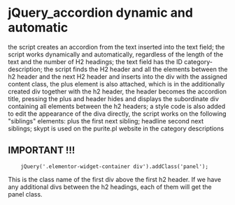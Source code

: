 # jQuery_accordion dynamic and automatic
the script creates an accordion from the text inserted into the text field; the script works dynamically and automatically, regardless of the length of the text and the number of H2 headings; the text field has the ID category-description; the script finds the H2 header and all the elements between the h2 header and the next H2 header and inserts into the div with the assigned content class, the plus element is also attached, which is in the additionally created div together with the h2 header, the header becomes the accordion title, pressing the plus and header hides and displays the subordinate div containing all elements between the h2 headers; a style code is also added to edit the appearance of the diva directly, the script works on the following "siblings" elements: plus the first next sibling; headline second next siblings; skypt is used on the purite.pl website in the category descriptions

## IMPORTANT !!!
		jQuery('.elementor-widget-container div').addClass('panel');
This is the class name of the first div above the first h2 header.
If we have any additional divs between the h2 headings, each of them will get the panel class.
